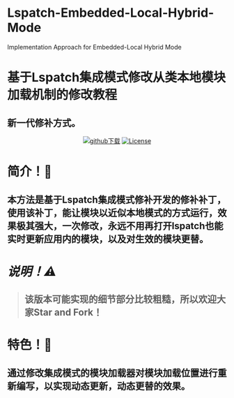 # Lspatch-Embedded-Local-Hybrid-Mode
Implementation Approach for Embedded-Local Hybrid Mode


<div align="left">

# 基于Lspatch集成模式修改从类本地模块加载机制的修改教程
## 新一代修补方式。

<div align="center">

[![github下载](https://img.shields.io/badge/github-下载-informational?logo=github)](https://github.com/dotcog/Loxposed/releases) 
[![License](https://img.shields.io/github/license/QcxFlora/?label=License)](https://choosealicense.com/licenses/gpl-3.0/)

<div align="left">

# 简介！🔧
## 本方法是基于Lspatch集成模式修补开发的修补补丁，使用该补丁，能让模块以近似本地模式的方式运行，效果极其强大，一次修改，永远不用再打开lspatch也能实时更新应用内的模块，以及对生效的模块更替。

# ***说明！⚠️***
>## 该版本可能实现的细节部分比较粗糙，所以欢迎大家Star and Fork！


# 特色！🚀
## 通过修改集成模式的模块加载器对模块加载位置进行重新编写，以实现动态更新，动态更替的效果。